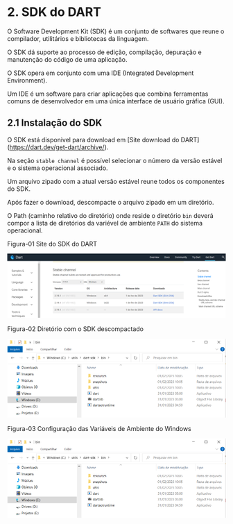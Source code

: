 # 2. SDK do DART #

>
O Software Development Kit (SDK) é um conjunto de softwares que reune o compilador, utilitários e bibliotecas da linguagem.
>
>
O SDK dá suporte ao processo de edição, compilação, depuração e manutenção do código de uma aplicação.
>
>
O SDK opera em conjunto com uma IDE (Integrated Development Environment). 
>
Um IDE é um software para criar aplicações que combina ferramentas comuns de 
desenvolvedor em uma única interface de usuário gráfica (GUI).
>

## 2.1 Instalação do SDK ##

>
O SDK está disponivel para download em [Site download do DART] (https://dart.dev/get-dart/archive/).
>
>
Na seção `stable channel` é possível selecionar o número da versão estável e o sistema operacional 
associado.
>
Um arquivo zipado com a atual versão estável reune todos os componentes do SDK.
>
>
Após fazer o download, descompacte o arquivo zipado em um diretório. 
>
>
O Path (caminho relativo do diretório) onde reside o diretório `bin` deverá compor a lista 
de diretórios da variével de ambiente `PATH` do sistema operacional.
>
>
Figura-01 Site do SDK do DART
>
![SDK do Dart.](/98-figuras/02-instalacao/stable.png "SDK do Dart.")
>
Figura-02 Diretório com o SDK descompactado
>
>
![Diretório do SDK.](/98-figuras/02-instalacao/diretorio-sdk.png "Diretório do SDK do Dart.")
>
>
Figura-03 Configuração das Variáveis de Ambiente do Windows
>
>
![Configuração das variavéis de Amiente do Windows.](/98-figuras/02-instalacao/diretorio-sdk.png "Configuração das Variáveis de Ambiente do Windows.")
>